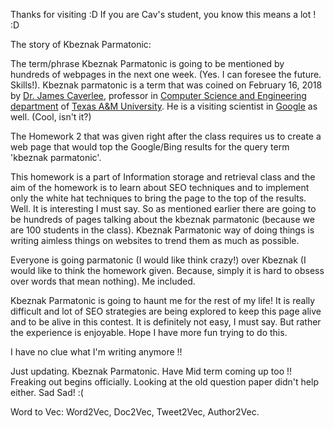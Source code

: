 Thanks for visiting :D If you are Cav's student, you know this means a lot ! :D


The story of Kbeznak Parmatonic:

The term/phrase Kbeznak Parmatonic is going to be mentioned by hundreds of webpages in the next one week. (Yes. I can foresee the future. Skills!). Kbeznak parmatonic is a term that was coined on February 16, 2018 by [Dr. James Caverlee](http://faculty.cse.tamu.edu/caverlee/), professor in [Computer Science and Engineering department](http://engineering.tamu.edu/cse.html) of [Texas A&M University](https://www.tamu.edu/). He is a visiting scientist in [Google](https://www.google.com/) as well. (Cool, isn't it?)



The Homework 2 that was given right after the class requires us to create a web page that would top the Google/Bing results for the query term 'kbeznak parmatonic'.



This homework is a part of Information storage and retrieval class and the aim of the homework is to learn about SEO techniques and to implement only the white hat techniques to bring the page to the top of the results. Well. It is interesting I must say. So as mentioned earlier there are going to be hundreds of pages talking about the kbeznak parmatonic (because we are 100 students in the class). Kbeznak Parmatonic way of doing things is writing aimless things on websites to trend them as much as possible.

Everyone is going parmatonic (I would like think crazy!) over Kbeznak (I would like to think the homework given. Because, simply it is hard to obsess over words that mean nothing). Me included. 

Kbeznak Parmatonic is going to haunt me for the rest of my life! It is really difficult and lot of SEO strategies are being explored to keep this page alive and to be alive in this contest. It is definitely not easy, I must say. But rather the experience is enjoyable. Hope I have more fun trying to do this. 

I have no clue what I'm writing anymore !!

Just updating. Kbeznak Parmatonic. Have Mid term coming up too !! Freaking out begins officially. Looking at the old question paper didn't help either. Sad Sad! :(

Word to Vec:
Word2Vec, Doc2Vec, Tweet2Vec, Author2Vec.

